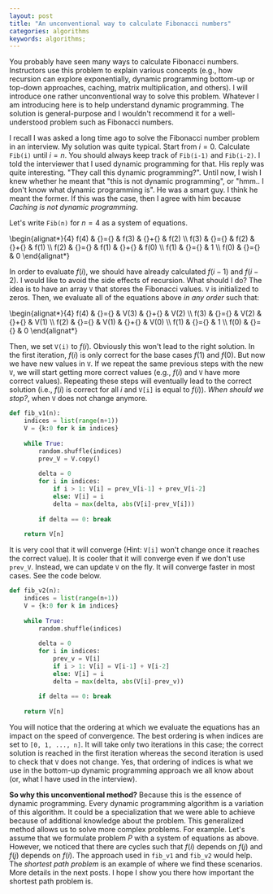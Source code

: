 ```yaml
---
layout: post
title: "An unconventional way to calculate Fibonacci numbers"
categories: algorithms
keywords: algorithms; 
---
```


You probably have seen many ways to calculate Fibonacci numbers. Instructors use this problem to explain various concepts (e.g., how recursion can explore exponentially, dynamic programming bottom-up or top-down approaches, caching, matrix multiplication, and others). I will introduce one rather unconventional way to solve this problem. Whatever I am introducing here is to help understand dynamic programming. The solution is general-purpose and I wouldn't recommend it for a well-understood problem such as Fibonacci numbers. 

I recall I was asked a long time ago to solve the Fibonacci number problem in an interview. My solution was quite typical. Start from $i = 0$. Calculate `Fib(i)` until $i = n$. You should always keep track of `Fib(i-1)` and `Fib(i-2)`.  I told the interviewer that I used dynamic programming for that. His reply was quite interesting. "They call this dynamic programming?". Until now, I wish I knew whether he meant that "this is not dynamic programming", or "hmm.. I don't know what dynamic programming is". He was a smart guy. I think he meant the former. If this was the case, then I agree with him because *Caching is not dynamic programming*.  

Let's write `Fib(n)` for $n = 4$ as a system of equations. 

<div class="math">
\begin{alignat*}{4}
   f(4) & {}={} &  f(3) & {}+{} & f(2) \\
   f(3) & {}={} &  f(2) & {}+{} & f(1) \\
   f(2) & {}={} &  f(1) & {}+{} & f(0) \\
   f(1) & {}={} &  1                    \\
   f(0) & {}={} &  0                             
\end{alignat*}
</div>

In order to evaluate $f(i)$, we should have already calculated $f(i-1)$ and $f(i-2)$. I would like to avoid the side effects of recursion. What should I do? The idea is to have an array `V` that stores the Fibonacci values. `V` is initialized to zeros. Then, we evaluate all of the equations above *in any order* such that: 

<div class="math">
\begin{alignat*}{4}
   f(4) & {}={} &  V(3) & {}+{} & V(2) \\
   f(3) & {}={} &  V(2) & {}+{} & V(1) \\
   f(2) & {}={} &  V(1) & {}+{} & V(0) \\
   f(1) & {}={} &  1                    \\
   f(0) & {}={} &  0                             
\end{alignat*}
</div>

Then, we set `V(i)` to $f(i)$. Obviously this won't lead to the right solution. In the first iteration, $f(i)$ is only correct for the base cases $f(1)$ and $f(0)$.  But now we have new values in `V`.  If we repeat the same previous steps with the new `V`, we will start getting more correct values (e.g., $f(i)$ and `V` have more correct values). Repeating these steps will eventually lead to the correct solution (i.e., $f(i)$ is correct for all $i$ and `V[i]` is equal to $f(i)$).  *When should we stop?*, when `V` does not change anymore.  


```python
def fib_v1(n): 
    indices = list(range(n+1))
    V = {k:0 for k in indices} 
    
    while True:
        random.shuffle(indices)
        prev_V = V.copy() 
    
        delta = 0 
        for i in indices: 
            if i > 1: V[i] = prev_V[i-1] + prev_V[i-2]
            else: V[i] = i
            delta = max(delta, abs(V[i]-prev_V[i]))
        
        if delta == 0: break 
    
    return V[n]
```

It is very cool that it will converge (Hint: `V[i]` won't change once it reaches the correct value). It is cooler that it will converge even if we don't use `prev_V`. Instead, we can update `V` on the fly. It will converge faster in most cases. See the code below. 

```python
def fib_v2(n): 
    indices = list(range(n+1))
    V = {k:0 for k in indices} 
    
    while True:
        random.shuffle(indices)
        
        delta = 0 
        for i in indices: 
            prev_v = V[i]
            if i > 1: V[i] = V[i-1] + V[i-2]
            else: V[i] = i
            delta = max(delta, abs(V[i]-prev_v))
        
        if delta == 0: break 
    
    return V[n]
```

You will notice that the ordering at which we evaluate the equations has an impact on the speed of convergence. The best ordering is when indices are set to `[0, 1, ..., n]`. It will take only two iterations in this case; the correct solution is reached in the first iteration whereas the second iteration is used to check that `V` does not change.  Yes, that ordering of indices is what we use in the bottom-up dynamic programming approach we all know about (or, what I have used in the interview). 

**So why this unconventional method?** Because this is the essence of dynamic programming. Every dynamic programming algorithm is a variation of this algorithm. It could be a specialization that we were able to achieve because of additional knowledge about the problem.  This generalized method allows us to solve more complex problems.  For example. Let's assume that we formulate problem $P$ with a system of equations as above. However, we noticed that there are cycles such that $f(i)$ depends on $f(j)$ and $f(j)$ depends on $f(i)$. The approach used in `fib_v1` and `fib_v2` would help.  The *shortest path problem* is an example of where we find these scenarios. More details in the next posts. I hope I show you there how important the shortest path problem is.

